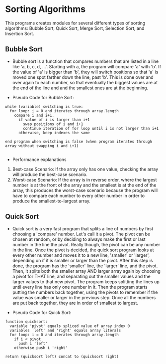 # Sorting Algorithms

This programs creates modules for several different types of sorting algorithms: Bubble Sort, Quick Sort, Merge Sort, Selection Sort, and Insertion Sort.

## Bubble Sort

* Bubble sort is a function that compares numbers that are listed in a line like 'a, b, c, d, ...'. Starting with a, the program will compare 'a' with 'b'. If the value of 'a' is bigger than 'b', they will switch positions so that 'a' is moved one spot farther down the line, past 'b'. This is done over and over again to each number, so that eventually the biggest values are at the end of the line and and the smallest ones are at the beginning.

* Pseudo Code for Bubble Sort:

```
while (variable) switching is true:
  for loop: i = 0 and iterates through array.length
    compare i and i+1.
      if value of i is larger than i+1
        swap positions of i and i+1
        continue iteration of for loop until i is not larger than i+1
      otherwise, keep indexes the same

end program when switching is false (when program iterates through array without swapping i and i+1)


```

* Performance explanations
1. Best-case Scenario: If the array only has one value, checking the array will produce the best-case scenario.
2. Worst-case Scenario: If the array is in reverse order, where the largest number is at the front of the array and the smallest is at the end of the array, this produces the worst-case scenario because the program will have to compare each number to every other number in order to produce the smallest-to-largest array.

## Quick Sort

* Quick sort is a very fast program that splits a line of numbers by first choosing a 'compare' number. Let's call it a pivot. The pivot can be chosen at random, or by deciding to always make the first or last number in the line the pivot. Really though, the pivot can be any number in the line. Once the pivot is decided, the quick sort program looks at every other number and moves it to a new line, 'smaller' or 'larger', depending on if it is smaller or larger than the pivot. After this step is done, the program has the 'smaller' line, the 'larger' line, and the pivot. Then, it splits both the smaller array AND larger array again by choosing a pivot for THAT line, and separating out the smaller values and the larger values to that new pivot. The program keeps splitting the lines up until every line has only one number in it. Then the program starts putting the numbers back together, using the pivots to remember if the value was smaller or larger in the previous step. Once all the numbers are put back together, they are in order of smallest to largest.

* Pseudo Code for Quick Sort:

```
function quicksort:
  variable 'pivot' equals spliced value of array index 0
  variables 'left' and 'right' equals array literals
  for loop: i = 0 and iterates through array.length
    if i < pivot
      push i 'left'
    otherwise push i 'right'

return (quicksort left) concat to (quicksort right)
```